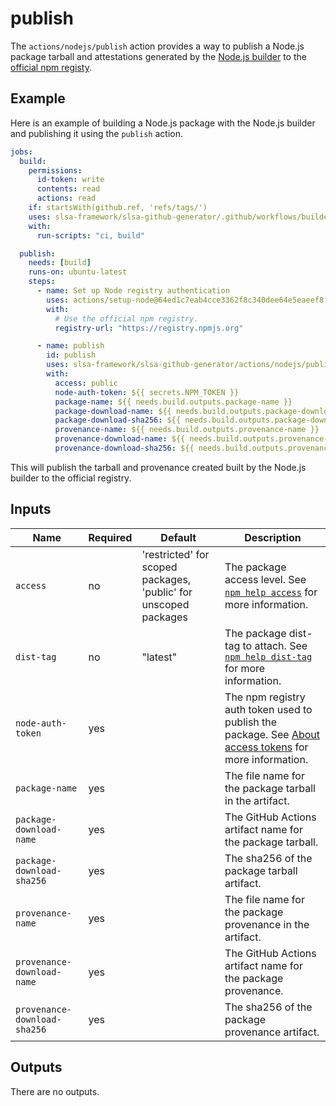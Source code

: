 # publish

The `actions/nodejs/publish` action provides a way to publish a Node.js package
tarball and attestations generated by the
[Node.js builder](../../../internal/builders/nodejs/README.md) to the
[official npm registy](https://www.npmjs.com/).

## Example

Here is an example of building a Node.js package with the Node.js builder and
publishing it using the `publish` action.

```yaml
jobs:
  build:
    permissions:
      id-token: write
      contents: read
      actions: read
    if: startsWith(github.ref, 'refs/tags/')
    uses: slsa-framework/slsa-github-generator/.github/workflows/builder_nodejs_slsa3.yml@v1.10.0
    with:
      run-scripts: "ci, build"

  publish:
    needs: [build]
    runs-on: ubuntu-latest
    steps:
      - name: Set up Node registry authentication
        uses: actions/setup-node@64ed1c7eab4cce3362f8c340dee64e5eaeef8f7c # v3.6.0
        with:
          # Use the official npm registry.
          registry-url: "https://registry.npmjs.org"

      - name: publish
        id: publish
        uses: slsa-framework/slsa-github-generator/actions/nodejs/publish@v1.10.0
        with:
          access: public
          node-auth-token: ${{ secrets.NPM_TOKEN }}
          package-name: ${{ needs.build.outputs.package-name }}
          package-download-name: ${{ needs.build.outputs.package-download-name }}
          package-download-sha256: ${{ needs.build.outputs.package-download-sha256 }}
          provenance-name: ${{ needs.build.outputs.provenance-name }}
          provenance-download-name: ${{ needs.build.outputs.provenance-download-name }}
          provenance-download-sha256: ${{ needs.build.outputs.provenance-download-sha256 }}
```

This will publish the tarball and provenance created built by the Node.js
builder to the official registry.

## Inputs

| Name                         | Required | Default                                                          | Description                                                                                                                                          |
| ---------------------------- | -------- | ---------------------------------------------------------------- | ---------------------------------------------------------------------------------------------------------------------------------------------------- |
| `access`                     | no       | 'restricted' for scoped packages, 'public' for unscoped packages | The package access level. See [`npm help access`](https://docs.npmjs.com/cli/v9/commands/npm-access) for more information.                           |
| `dist-tag`                   | no       | "latest"                                                         | The package dist-tag to attach. See [`npm help dist-tag`](https://docs.npmjs.com/cli/v9/commands/npm-dist-tag) for more information.                 |
| `node-auth-token`            | yes      |                                                                  | The npm registry auth token used to publish the package. See [About access tokens](https://docs.npmjs.com/about-access-tokens) for more information. |
| `package-name`               | yes      |                                                                  | The file name for the package tarball in the artifact.                                                                                               |
| `package-download-name`      | yes      |                                                                  | The GitHub Actions artifact name for the package tarball.                                                                                            |
| `package-download-sha256`    | yes      |                                                                  | The sha256 of the package tarball artifact.                                                                                                          |
| `provenance-name`            | yes      |                                                                  | The file name for the package provenance in the artifact.                                                                                            |
| `provenance-download-name`   | yes      |                                                                  | The GitHub Actions artifact name for the package provenance.                                                                                         |
| `provenance-download-sha256` | yes      |                                                                  | The sha256 of the package provenance artifact.                                                                                                       |

## Outputs

There are no outputs.
